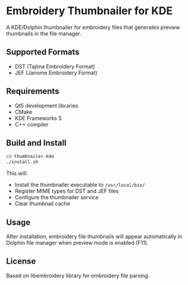 # Embroidery Thumbnailer for KDE

A KDE/Dolphin thumbnailer for embroidery files that generates preview thumbnails in the file manager.

## Supported Formats

- DST (Tajima Embroidery Format)
- JEF (Janome Embroidery Format)

## Requirements

- Qt5 development libraries
- CMake
- KDE Frameworks 5
- C++ compiler

## Build and Install

```bash
cd thumbnailer-kde
./install.sh
```

This will:
- Install the thumbnailer executable to `/usr/local/bin/`
- Register MIME types for DST and JEF files
- Configure the thumbnailer service
- Clear thumbnail cache

## Usage

After installation, embroidery file thumbnails will appear automatically in Dolphin file manager when preview mode is enabled (F11).

## License

Based on libembroidery library for embroidery file parsing.